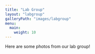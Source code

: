 ```yaml
---
title: "Lab Group"
layout: "labgroup"
galleryPath: "images/labgroup"
menu:
  main:
    weight: 10
---
```

Here are some photos from our lab group!